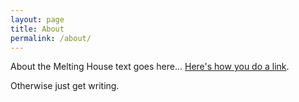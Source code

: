 ```yaml
---
layout: page
title: About
permalink: /about/
---
```


About the Melting House text goes here... [Here's how you do a link](http://www.meltinghouse.co.uk). 

Otherwise just get writing.
